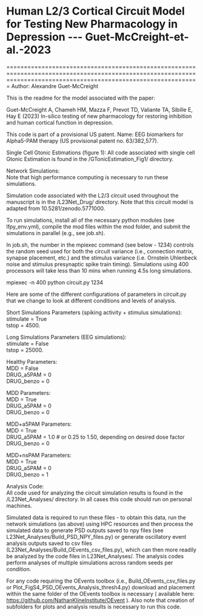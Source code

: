 # Human L2/3 Cortical Circuit Model for Testing New Pharmacology in Depression --- Guet-McCreight-et-al.-2023
===================================================================================================================================================================
Author: Alexandre Guet-McCreight

This is the readme for the model associated with the paper:

Guet-McCreight A, Chameh HM, Mazza F, Prevot TD, Valiante TA, Sibille E, Hay E (2023) In-silico testing of new pharmacology for restoring inhibition and human cortical function in depression.

This code is part of a provisional US patent. Name: EEG biomarkers for Alpha5-PAM therapy (US provisional patent no. 63/382,577).

Single Cell Gtonic Estimations (figure 1):
All code associated with single cell Gtonic Estimation is found in the /GTonicEstimation_Fig1/ directory.


Network Simulations:    
Note that high performance computing is necessary to run these simulations.

Simulation code associated with the L2/3 circuit used throughout the manuscript is in the /L23Net_Drug/ directory. Note that this circuit model is adapted from 10.5281/zenodo.5771000.

To run simulations, install all of the necessary python modules (see lfpy_env.yml), compile the mod files within the mod folder, and submit the simulations in parallel (e.g., see job.sh).

In job.sh, the number in the mpiexec command (see below - 1234) controls the random seed used for both the circuit variance (i.e., connection matrix, synapse placement, etc.) and the stimulus variance (i.e. Ornstein Uhlenbeck noise and stimulus presynaptic spike train timing). Simulations using 400 processors will take less than 10 mins when running 4.5s long simulations.

mpiexec -n 400 python circuit.py 1234

Here are some of the different configurations of parameters in circuit.py that we change to look at different conditions and levels of analysis.

Short Simulations Parameters (spiking activity + stimulus simulations):    
stimulate = True    
tstop = 4500.    

Long Simulations Parameters (EEG simulations):    
stimulate = False    
tstop = 25000.    

Healthy Parameters:    
MDD = False    
DRUG_a5PAM = 0    
DRUG_benzo = 0    

MDD Parameters:    
MDD = True    
DRUG_a5PAM = 0    
DRUG_benzo = 0    

MDD+a5PAM Parameters:    
MDD = True    
DRUG_a5PAM = 1.0 # or 0.25 to 1.50, depending on desired dose factor    
DRUG_benzo = 0    

MDD+nsPAM Parameters:    
MDD = True    
DRUG_a5PAM = 0    
DRUG_benzo = 1    


Analysis Code:    
All code used for analyzing the circuit simulation results is found in the /L23Net_Analyses/ directory. In all cases this code should run on personal machines. 

Simulated data is required to run these files - to obtain this data, run the network simulations (as above) using HPC resources and then process the simulated data to generate PSD outputs saved to npy files (see L23Net_Analyses/Build_PSD_NPY_files.py) or generate oscillatory event analysis outputs saved to csv files (L23Net_Analyses/Build_OEvents_csv_files.py), which can then more readily be analyzed by the code files in L23Net_Analyses/. The analysis codes perform analyses of multiple simulations across random seeds per condition.

For any code requiring the OEvents toolbox (i.e., Build_OEvents_csv_files.py or Plot_FigS4_PSD_OEvents_Analysis_thresh4.py) download and placement within the same folder of the OEvents toolbox is necessary ( available here: https://github.com/NathanKlineInstitute/OEvent ). Also note that creation of subfolders for plots and analysis results is necessary to run this code.
